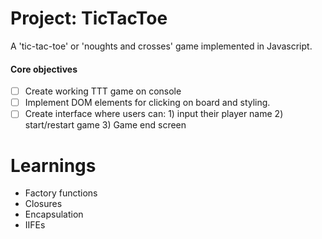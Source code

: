 # Project: TicTacToe

A 'tic-tac-toe' or 'noughts and crosses' game implemented in Javascript.

#### Core objectives
- [ ] Create working TTT game on console
- [ ] Implement DOM elements for clicking on board and styling.
- [ ] Create interface where users can: 1) input their player name 2) start/restart game 3) Game end screen

# Learnings
- Factory functions
- Closures
- Encapsulation
- IIFEs
